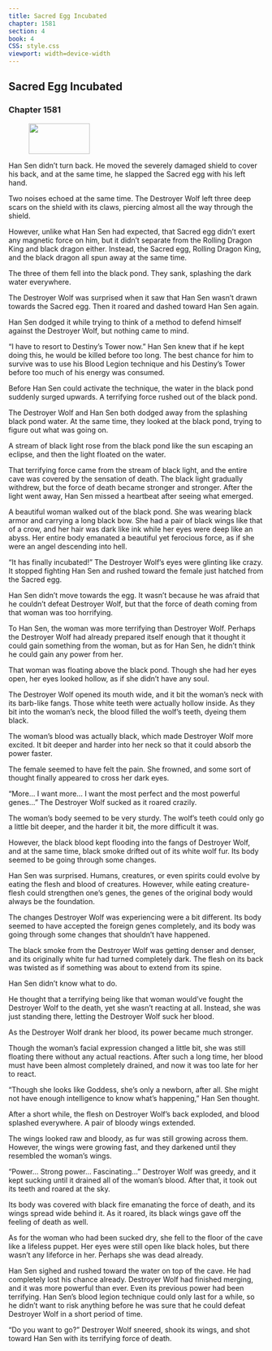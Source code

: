 ```yaml
---
title: Sacred Egg Incubated
chapter: 1581
section: 4
book: 4
CSS: style.css
viewport: width=device-width
---
```


## Sacred Egg Incubated

### Chapter 1581

<figure>
	<img src="../Images/gem.gif" alt="" id="gem" width="120" height="60" />
</figure>

Han Sen didn’t turn back. He moved the severely damaged shield to cover his back, and at the same time, he slapped the Sacred egg with his left hand.

Two noises echoed at the same time. The Destroyer Wolf left three deep scars on the shield with its claws, piercing almost all the way through the shield.

However, unlike what Han Sen had expected, that Sacred egg didn’t exert any magnetic force on him, but it didn’t separate from the Rolling Dragon King and black dragon either. Instead, the Sacred egg, Rolling Dragon King, and the black dragon all spun away at the same time.

The three of them fell into the black pond. They sank, splashing the dark water everywhere.

The Destroyer Wolf was surprised when it saw that Han Sen wasn’t drawn towards the Sacred egg. Then it roared and dashed toward Han Sen again.

Han Sen dodged it while trying to think of a method to defend himself against the Destroyer Wolf, but nothing came to mind.

“I have to resort to Destiny’s Tower now.” Han Sen knew that if he kept doing this, he would be killed before too long. The best chance for him to survive was to use his Blood Legion technique and his Destiny’s Tower before too much of his energy was consumed.

Before Han Sen could activate the technique, the water in the black pond suddenly surged upwards. A terrifying force rushed out of the black pond.

The Destroyer Wolf and Han Sen both dodged away from the splashing black pond water. At the same time, they looked at the black pond, trying to figure out what was going on.

A stream of black light rose from the black pond like the sun escaping an eclipse, and then the light floated on the water.

That terrifying force came from the stream of black light, and the entire cave was covered by the sensation of death. The black light gradually withdrew, but the force of death became stronger and stronger. After the light went away, Han Sen missed a heartbeat after seeing what emerged.

A beautiful woman walked out of the black pond. She was wearing black armor and carrying a long black bow. She had a pair of black wings like that of a crow, and her hair was dark like ink while her eyes were deep like an abyss. Her entire body emanated a beautiful yet ferocious force, as if she were an angel descending into hell.

“It has finally incubated!” The Destroyer Wolf’s eyes were glinting like crazy. It stopped fighting Han Sen and rushed toward the female just hatched from the Sacred egg.

Han Sen didn’t move towards the egg. It wasn’t because he was afraid that he couldn’t defeat Destroyer Wolf, but that the force of death coming from that woman was too horrifying.

To Han Sen, the woman was more terrifying than Destroyer Wolf. Perhaps the Destroyer Wolf had already prepared itself enough that it thought it could gain something from the woman, but as for Han Sen, he didn’t think he could gain any power from her.

That woman was floating above the black pond. Though she had her eyes open, her eyes looked hollow, as if she didn’t have any soul.

The Destroyer Wolf opened its mouth wide, and it bit the woman’s neck with its barb-like fangs. Those white teeth were actually hollow inside. As they bit into the woman’s neck, the blood filled the wolf’s teeth, dyeing them black.

The woman’s blood was actually black, which made Destroyer Wolf more excited. It bit deeper and harder into her neck so that it could absorb the power faster.

The female seemed to have felt the pain. She frowned, and some sort of thought finally appeared to cross her dark eyes.

“More… I want more… I want the most perfect and the most powerful genes…” The Destroyer Wolf sucked as it roared crazily.

The woman’s body seemed to be very sturdy. The wolf’s teeth could only go a little bit deeper, and the harder it bit, the more difficult it was.

However, the black blood kept flooding into the fangs of Destroyer Wolf, and at the same time, black smoke drifted out of its white wolf fur. Its body seemed to be going through some changes.

Han Sen was surprised. Humans, creatures, or even spirits could evolve by eating the flesh and blood of creatures. However, while eating creature-flesh could strengthen one’s genes, the genes of the original body would always be the foundation.

The changes Destroyer Wolf was experiencing were a bit different. Its body seemed to have accepted the foreign genes completely, and its body was going through some changes that shouldn’t have happened.

The black smoke from the Destroyer Wolf was getting denser and denser, and its originally white fur had turned completely dark. The flesh on its back was twisted as if something was about to extend from its spine.

Han Sen didn’t know what to do.

He thought that a terrifying being like that woman would’ve fought the Destroyer Wolf to the death, yet she wasn’t reacting at all. Instead, she was just standing there, letting the Destroyer Wolf suck her blood.

As the Destroyer Wolf drank her blood, its power became much stronger.

Though the woman’s facial expression changed a little bit, she was still floating there without any actual reactions. After such a long time, her blood must have been almost completely drained, and now it was too late for her to react.

“Though she looks like Goddess, she’s only a newborn, after all. She might not have enough intelligence to know what’s happening,” Han Sen thought.

After a short while, the flesh on Destroyer Wolf’s back exploded, and blood splashed everywhere. A pair of bloody wings extended.

The wings looked raw and bloody, as fur was still growing across them. However, the wings were growing fast, and they darkened until they resembled the woman’s wings.

“Power… Strong power… Fascinating…” Destroyer Wolf was greedy, and it kept sucking until it drained all of the woman’s blood. After that, it took out its teeth and roared at the sky.

Its body was covered with black fire emanating the force of death, and its wings spread wide behind it. As it roared, its black wings gave off the feeling of death as well.

As for the woman who had been sucked dry, she fell to the floor of the cave like a lifeless puppet. Her eyes were still open like black holes, but there wasn’t any lifeforce in her. Perhaps she was dead already.

Han Sen sighed and rushed toward the water on top of the cave. He had completely lost his chance already. Destroyer Wolf had finished merging, and it was more powerful than ever. Even its previous power had been terrifying. Han Sen’s blood legion technique could only last for a while, so he didn’t want to risk anything before he was sure that he could defeat Destroyer Wolf in a short period of time.

“Do you want to go?” Destroyer Wolf sneered, shook its wings, and shot toward Han Sen with its terrifying force of death.